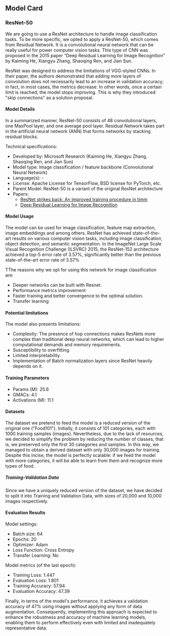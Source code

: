 ## Model Card

### ResNet-50
We are going to use a ResNet architecture to handle image classification tasks. To be more specific, we opted to apply a ResNet-50, which comes from Residual Network. It is a convolutional neural network that can be really useful for power computer vision tasks. This type of CNN was proposed in the 2015 paper “Deep Residual Learning for Image Recognition” by Kaiming He, Xiangyu Zhang, Shaoqing Ren, and Jian Sun.

ResNet was designed to address the limitations of VGG-styled CNNs. In their paper, the authors demonstrated that adding more layers of convolution does not necessarily lead to an increase in validation accuracy; in fact, in most cases, the metrics decrease. In other words, once a certain limit is reached, the model stops improving. This is why they introduced "skip connections" as a solution proposal.


#### Model Details
In a summarized manner, ResNet-50 consists of 48 convolutional layers, one MaxPool layer, and one average pool layer. Residual Network takes part in the artificial neural network (ANN) that forms networks by stacking residual blocks.

Technical specifications:
- Developed by: Microsoft Research (Kaiming He, Xiangyu Zhang, Shaoqing Ren, and Jian Sun)
- Model type: Image classification / feature backbone (Convolutional Neural Network)
- Language(s): -
- License: Apache License for TensorFlow, BSD license for PyTorch, etc.
- Parent Model: ResNet-50 is a variant of the original ResNet architecture
- Papers:
    - [ResNet strikes back: An improved training procedure in timm](https://arxiv.org/abs/2110.00476)
    - [Deep Residual Learning for Image Recognition](https://arxiv.org/abs/1512.03385)
    

#### Model Usage
The model can be used for image classification, feature map extraction, image embeddings and among others.
ResNet has achieved state-of-the-art results on various computer vision tasks, including image classification, object detection, and semantic segmentation. In the ImageNet Large Scale Visual Recognition Challenge (ILSVRC) 2015, the ResNet-152 architecture achieved a top-5 error rate of 3.57%, significantly better than the previous state-of-the-art error rate of 3.57%

TThe reasons why we opt for using this network for image classification are:
- Deeper networks can be built with Resnet.
- Performance metrics improvement
- Faster training and better convergence to the optimal solution.
- Transfer learning


#### Potential limitations

The model also presents limitations:
- Complexity: The presence of hop connections makes ResNets more complex than traditional deep neural networks, which can lead to higher computational demands and memory requirements.
- Susceptibility to overfitting.
- Limited interpretability.
- Implementation of Batch normalization layers since ResNet heavily depends on it. 


#### Training Parameters
- Params (M): 25.6
- GMACs: 4.1
- Activations (M): 11.1


#### Datasets

The dataset we pretend to feed the model is a reduced version of the original one ("Food101"). Initially, it consists of 101 categories, each with 1000 training samples (images). Nevertheless, due to the lack of resources, we decided to simplify the problem by reducing the number of classes, that is, we preserved only the first 30 categories and samples. In this way, we managed to obtain a derived dataset with only 30,000 images for training. Despite this incise, the model is perfectly scalable: if we feed the model with more categories, it will be able to learn from them and recognize more types of food.

##### Training-Validation Data
Since we have a uniquely reduced version of the dataset, we have decided to split it into Training and Validation Data, with sizes of 20,000 and 10,000 images respectively.


#### Evaluation Results
Model settings:
- Batch size: 64
- Epochs: 20
- Optimizer: Adam
- Loss Function: Cross Entropy
- Transfer Learning: No

Model metrics (of the last epoch):
- Training Loss: 1.447
- Evaluation Loss: 1.801
- Training Accuracy: 57.94
- Evaluation Accuracy: 47.39

Finally, in terms of the model's performance, it achieves a validation accuracy of 47% using images without applying any form of data augmentation. Consequently, implementing this approach is expected to enhance the robustness and accuracy of machine learning models, enabling them to perform effectively even with limited and inadequately representative data.




